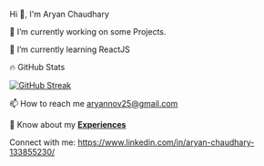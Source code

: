 

<!--
**aryannov25/aryannov25** is a ✨ _special_ ✨ repository because its `README.md` (this file) appears on your GitHub profile.

Here are some ideas to get you started:

- 🔭 I’m currently working on ...
- 🌱 I’m currently learning ...
- 👯 I’m looking to collaborate on ...
- 🤔 I’m looking for help with ...
- 💬 Ask me about ...
- 📫 How to reach me: ...
- 😄 Pronouns: ...
- ⚡ Fun fact: ...
-->


Hi 👋, I'm Aryan Chaudhary

🔭 I’m currently working on some Projects.
<!--**[Hunger Wheel](https://food-delivering-app.netlify.app/)**-->

🌱 I’m currently learning ReactJS

🔥 GitHub Stats

[![GitHub Streak](https://streak-stats.demolab.com/?user=aryannov25)](https://git.io/streak-stats)

📫 How to reach me aryannov25@gmail.com

📄 Know about my **[Experiences](https://drive.google.com/file/d/1wFMyMfglai5wXLOaTYapBR26vBxDHND9/view?usp=drive_link)**

Connect with me: https://www.linkedin.com/in/aryan-chaudhary-133855230/
